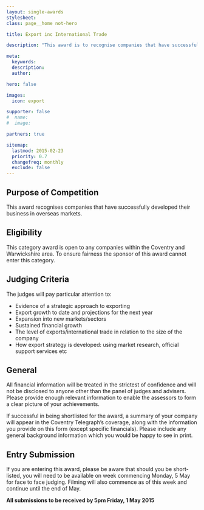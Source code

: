 ```yaml
---
layout: single-awards
stylesheet:
class: page__home not-hero

title: Export inc International Trade

description: "This award is to recognise companies that have successfully developed their business in overseas markets."

meta:
  keywords:
  description:
  author:

hero: false

images:
  icon: export

supporter: false
#  name:
#  image:

partners: true

sitemap:
  lastmod: 2015-02-23
  priority: 0.7
  changefreq: monthly
  exclude: false
---
```


## Purpose of Competition

This award recognises companies that have successfully developed their business in overseas markets.

## Eligibility

This category award is open to any companies within the Coventry and Warwickshire area.  To ensure fairness the sponsor of this award cannot enter this category.

## Judging Criteria

The judges will pay particular attention to:

- Evidence of a strategic approach to exporting
- Export growth to date and projections for the next year
- Expansion into new markets/sectors
- Sustained financial growth
- The level of exports/international trade in relation to the size of the company
- How export strategy is developed: using market research, official support services etc

## General

All financial information will be treated in the strictest of confidence and will not be disclosed to anyone other than the panel of judges and advisers.  Please provide enough relevant information to enable the assessors to form a clear picture of your achievements.

If successful in being shortlisted for the award, a summary of your company will appear in the Coventry Telegraph&rsquo;s coverage, along with the information you provide on this form (except specific financials). Please include any general background information which you would be happy to see in print.

## Entry Submission

If you are entering this award, please be aware that should you be short-listed, you will need to be available on week commencing Monday, 5 May for face to face judging. Filming will also commence as of this week and continue until the end of May.

**All submissions to be received by 5pm&nbsp;Friday, 1&nbsp;May&nbsp;2015**
